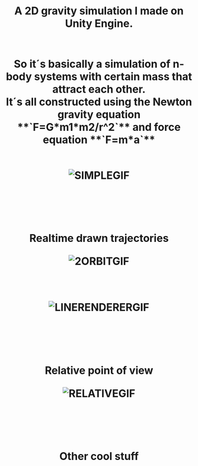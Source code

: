 
<h1 align="center"><b>A 2D gravity simulation I made on Unity Engine. </b></h1>
<br>  

<h1 align="center">
So it´s basically a simulation of n-body systems with certain mass that attract each other. 
<br>
It´s all constructed using the Newton gravity equation **`F=G*m1*m2/r^2`** and force equation **`F=m*a`**
<br><br>

![SIMPLEGIF](https://github.com/user-attachments/assets/88332cd7-2891-44f3-8c6d-9a9e013db4ec)

<br><br>

<h1 align="center"><b>Realtime drawn trajectories </b>
<br>
    
![2ORBITGIF](https://github.com/user-attachments/assets/2bdc295d-acd5-4498-8c37-0568ddfb9996)

<br>

![LINERENDERERGIF](https://github.com/user-attachments/assets/98c9ff68-ba5e-491c-9e83-41bbc4d966a8)

<br><br>
<h1 align="center"><b>Relative point of view </b>
<br>
    
![RELATIVEGIF](https://github.com/user-attachments/assets/52d20932-0179-43ca-9b20-c219d9be0f3a)

<br><br>
<h1 align="center"><b>Other cool stuff </b>
<br>


